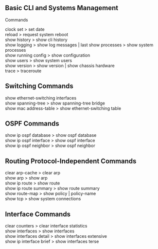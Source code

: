 ## Basic CLI and Systems Management  
Commands  

clock set  > set date  
reload  > request system reboot  
show history  > show cli history   
show logging  >  show log messages | last
show processes  > show system processes  
show running config  > show configuration  
show users  > show system users  
show version  > show version | show chassis hardware    
trace  > traceroute  
  
## Switching Commands  
show ethernet-switching interfaces  
show spanning-tree  > show spanning-tree bridge  
show mac address-table  > show ethernet-switching table  

## OSPF Commands  
show ip ospf database  > show ospf database  
show ip ospf interface  > show ospf interface  
show ip ospf neighbor  > show ospf neighbor  

## Routing Protocol-Independent Commands  
clear arp-cache  > clear arp  
show arp  > show arp  
show ip route  > show route  
show ip route summary  > show route summary  
show route-map  > show policy | policy-name  
show tcp  > show system connections  

## Interface Commands  
clear counters  > clear interface statistics  
show interfaces  > show interfaces  
show interfaces detail  > show interfaces extensive  
show ip interface brief  > show interfaces terse  
 
